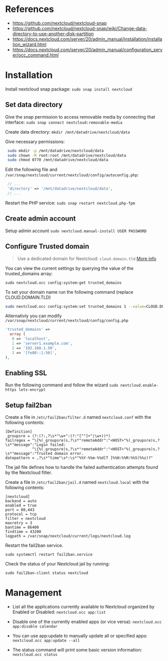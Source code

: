 
# References
* https://github.com/nextcloud/nextcloud-snap
* https://github.com/nextcloud/nextcloud-snap/wiki/Change-data-directory-to-use-another-disk-partition
* https://docs.nextcloud.com/server/20/admin_manual/installation/installation_wizard.html
* https://docs.nextcloud.com/server/20/admin_manual/configuration_server/occ_command.html

# Installation

Install nextcloud snap package: `sudo snap install nextcloud`

## Set data directory

Give the snap permission to access removable media by connecting that interface:
`sudo snap connect nextcloud:removable-media`

Create data directory: `mkdir /mnt/datadrive/nextcloud/data`

Give necessary permissions:
```bash
 sudo mkdir -p /mnt/datadrive/nextcloud/data
 sudo chown -R root:root /mnt/datadrive/nextcloud/data
 sudo chmod 0770 /mnt/datadrive/nextcloud/data
```

Edit the following file and `/var/snap/nextcloud/current/nextcloud/config/autoconfig.php`:
```php
 // ...
 'directory' => '/mnt/datadrive/nextcloud/data',
 // ...
```

Restart the PHP service: `sudo snap restart nextcloud.php-fpm`

## Create admin account

Setup admin account `sudo nextcloud.manual-install USER PASSWORD`

## Configure Trusted domain

> Use a dedicated domain for Nextcloud: `cloud.domain.tld` [More info](https://docs.nextcloud.com/server/20/admin_manual/installation/harden_server.html#use-a-dedicated-domain-for-nextcloud)


You can view the current settings by querying the value of the trusted_domains array:

`sudo nextcloud.occ config:system:get trusted_domains`

To set your domain name run the following command (replace CLOUD.DOMAIN.TLD)
```bash
sudo nextcloud.occ config:system:set trusted_domains 1 --value=CLOUD.DOMAIN.TLD
```

Alternativly you can modify `/var/snap/nextcloud/current/nextcloud/config/config.php`

```php
'trusted_domains' =>
  array (
   0 => 'localhost',
   1 => 'server1.example.com',
   2 => '192.168.1.50',
   3 => '[fe80::1:50]',
),
```

## Enabling SSL

Run the following command and follow the wizard
`sudo nextcloud.enable-https lets-encrypt`

## Setup fail2ban

Create a file in `/etc/fail2ban/filter.d` named `nextcloud.conf` with the following contents:

```
[Definition]
_groupsre = (?:(?:,?\s*"\w+":(?:"[^"]+"|\w+))*)
failregex = ^\{%(_groupsre)s,?\s*"remoteAddr":"<HOST>"%(_groupsre)s,?\s*"message":"Login failed:
            ^\{%(_groupsre)s,?\s*"remoteAddr":"<HOST>"%(_groupsre)s,?\s*"message":"Trusted domain error.
datepattern = ,?\s*"time"\s*:\s*"%%Y-%%m-%%d[T ]%%H:%%M:%%S(%%z)?"
```

The jail file defines how to handle the failed authentication attempts found by the Nextcloud filter.

Create a file in `/etc/fail2ban/jail.d` named `nextcloud.local` with the following contents:

```
[nextcloud]
backend = auto
enabled = true
port = 80,443
protocol = tcp
filter = nextcloud
maxretry = 3
bantime = 86400
findtime = 43200
logpath = /var/snap/nextcloud/current/logs/nextcloud.log
```

Restart the fail2ban service.

`sudo systemctl restart fail2ban.service`

Check the status of your Nextcloud jail by running:

`sudo fail2ban-client status nextcloud`

# Management

* List all the applications currently available to Nextcloud organized by Enabled or Disabled:
`nextcloud.occ app:list`

* Disable one of the currently enabled apps (or vice versa):
`nextcloud.occ app:disable calendar`

* You can use app:update to manually update all or specified apps:
`nextcloud.occ app:update --all`

* The status command will print some basic version information:
`nextcloud.occ status`
